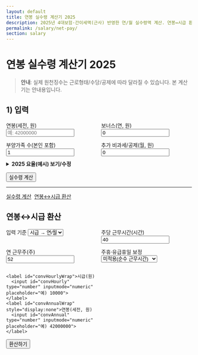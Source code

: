 ```yaml
---
layout: default
title: 연봉 실수령 계산기 2025
description: 2025년 4대보험·간이세액(근사) 반영한 연/월 실수령액 계산. 연봉↔시급 환산 탭 포함.
permalink: /salary/net-pay/
section: salary
---
```


# 연봉 실수령 계산기 2025

> **안내**: 실제 원천징수는 근로형태/수당/공제에 따라 달라질 수 있습니다. 본 계산기는 안내용입니다.

## 1) 입력
<form id="np-form" onsubmit="event.preventDefault(); calcNetpay();" style="margin-bottom:12px;">
  <div style="display:grid;grid-template-columns:1fr 1fr;gap:12px">
    <label>연봉(세전, 원)
      <input type="number" id="grossAnnual" placeholder="예: 42000000" required>
    </label>
    <label>보너스(연, 원)
      <input type="number" id="annualBonus" value="0">
    </label>
    <label>부양가족 수(본인 포함)
      <input type="number" id="dependents" value="1" min="1">
    </label>
    <label>추가 비과세/공제(월, 원)
      <input type="number" id="nontaxMonthly" value="0">
    </label>
  </div>

  <details style="margin:10px 0">
    <summary><strong>2025 요율(예시) 보기/수정</strong></summary>
    <div style="display:grid;grid-template-columns:repeat(4,minmax(0,1fr));gap:8px;margin-top:8px">
      <label>국민연금(근로자 %)
        <input type="number" id="rate_np" step="0.001">
      </label>
      <label>건강보험(근로자 %)
        <input type="number" id="rate_hi" step="0.001">
      </label>
      <label>장기요양(% of 건강보험료)
        <input type="number" id="rate_ltc" step="0.001">
      </label>
      <label>고용보험(근로자 %)
        <input type="number" id="rate_ei" step="0.001">
      </label>
    </div>
    <small class="muted">정확 요율/상하한은 매년 공시값으로 업데이트해 주세요.</small>
  </details>

  <button type="submit" class="btn">실수령 계산</button>
</form>

<div id="np-out" class="result-box"></div>

<hr>

<!-- 탭 네비 -->
<nav class="subnav" style="display:flex;gap:8px;flex-wrap:wrap;margin:12px 0;">
  <a class="chip" href="#netpay">실수령 계산</a>
  <a class="chip" href="#convert">연봉↔시급 환산</a>
</nav>

<!-- B. 연봉↔시급 환산 -->
<section id="convert" class="card p-4" style="max-width:980px;margin:12px auto;scroll-margin-top:80px">
  <h2>연봉↔시급 환산</h2>
  <div class="grid" style="display:grid;grid-template-columns:1fr 1fr;gap:12px">
    <label>입력 기준
      <select id="convMode">
        <option value="hourly">시급 → 연/월</option>
        <option value="annual">연봉 → 시급</option>
      </select>
    </label>
    <label>주당 근무시간(시간)
      <input id="convHoursPerWeek" type="number" inputmode="numeric" value="40">
    </label>
    <label>연 근무주(주)
      <input id="convWeeksPerYear" type="number" inputmode="numeric" value="52">
    </label>
    <label>주휴·유급휴일 보정
      <select id="convPaidLeave">
        <option value="none">미적용(순수 근무시간)</option>
        <option value="korea">한국 관행치(+8% 근사)</option>
      </select>
    </label>

    <label id="convHourlyWrap">시급(원)
      <input id="convHourly" type="number" inputmode="numeric" placeholder="예) 10000">
    </label>
    <label id="convAnnualWrap" style="display:none">연봉(세전, 원)
      <input id="convAnnual" type="number" inputmode="numeric" placeholder="예) 42000000">
    </label>
  </div>
  <div class="mt-3"><button class="btn" id="convBtn">환산하기</button></div>
  <div id="convResult" class="grid-cards" style="margin-top:12px"></div>
</section>

<script>
/* ====== 2025 요율(예시) 한 곳에서 관리 ====== */
const RATES_2025 = {
  np: 0.045,   // 국민연금 근로자 부담률 (예시)
  hi: 0.035,   // 건강보험 근로자 부담률 (예시)
  ltc: 0.1295, // 장기요양 = 건강보험료의 12.95% (예시)
  ei: 0.009    // 고용보험 근로자 부담률 (예시)
};
// 입력창에 기본 세팅
['np','hi','ltc','ei'].forEach(k=>{
  const el = document.getElementById('rate_'+k);
  if (el) el.value = (RATES_2025[k]*100).toString();
});

// 숫자 포맷
const fmtKR = n => (Math.round(n)).toLocaleString('ko-KR');
const clamp0 = n => Math.max(0, Number(n)||0);

function getRates(){
  const np = clamp0(document.getElementById('rate_np').value)/100 || RATES_2025.np;
  const hi = clamp0(document.getElementById('rate_hi').value)/100 || RATES_2025.hi;
  const ltc= clamp0(document.getElementById('rate_ltc').value)/100 || RATES_2025.ltc;
  const ei = clamp0(document.getElementById('rate_ei').value)/100 || RATES_2025.ei;
  return {np, hi, ltc, ei};
}

function approxWithholding(monthTaxable, dependents){
  // 간이세액 매우 단순 근사: 기본공제/부양가족에 따라 대략적 비율 적용
  // ※ 실제 간이세액표가 아니라 안내용 근사입니다.
  const base = monthTaxable;
  let rate = 0.03; // 기본
  if (base > 4_000_000) rate = 0.065;
  else if (base > 3_000_000) rate = 0.055;
  else if (base > 2_000_000) rate = 0.045;
  // 부양가족 많으면 약간 낮춤
  rate = Math.max(0, rate - (dependents-1)*0.003);
  const tax = base * rate;
  const local = tax * 0.1; // 지방소득세 10%
  return {tax: Math.round(tax), local: Math.round(local)};
}

function calcNetpay(){
  const annual = clamp0(document.getElementById('grossAnnual').value);
  const bonus = clamp0(document.getElementById('annualBonus').value);
  const deps  = Math.max(1, clamp0(document.getElementById('dependents').value));
  const nontax= clamp0(document.getElementById('nontaxMonthly').value);

  if (!annual){ alert('연봉(세전)을 입력해 주세요.'); return; }

  const grossYear = annual + bonus;
  const grossMonth= grossYear/12;

  const {np,hi,ltc,ei} = getRates();
  // 4대보험 (상/하한은 단순화)
  const npPay = Math.round(grossMonth * np);
  const hiPay = Math.round(grossMonth * hi);
  const ltcPay= Math.round(hiPay * ltc);
  const eiPay = Math.round(grossMonth * ei);
  const insSum = npPay + hiPay + ltcPay + eiPay;

  // 과세표준 근사: 월급여 - 비과세 - 4대보험
  const taxable = Math.max(0, grossMonth - nontax - insSum);
  const {tax, local} = approxWithholding(taxable, deps);
  const netMonth = grossMonth - insSum - tax - local;

  const out = document.getElementById('np-out');
  out.classList.add('show');
  out.innerHTML = `
    <div class="card p-3">
      <div class="title">결과</div>
      <div class="desc">
        <ul>
          <li><strong>월 실수령(근사):</strong> ${fmtKR(netMonth)} 원</li>
          <li><strong>연 실수령(근사):</strong> ${fmtKR(netMonth*12)} 원</li>
        </ul>
        <details style="margin-top:8px">
          <summary>상세(4대보험/세금)</summary>
          <ul>
            <li>국민연금: ${fmtKR(npPay)} 원</li>
            <li>건강보험: ${fmtKR(hiPay)} 원</li>
            <li>장기요양: ${fmtKR(ltcPay)} 원</li>
            <li>고용보험: ${fmtKR(eiPay)} 원</li>
            <li>소득세(근사): ${fmtKR(tax)} 원</li>
            <li>지방소득세: ${fmtKR(local)} 원</li>
          </ul>
        </details>
      </div>
    </div>
  `;
}

/* ====== 환산 탭 스크립트 ====== */
const convMode = document.getElementById('convMode');
const convHourlyWrap = document.getElementById('convHourlyWrap');
const convAnnualWrap = document.getElementById('convAnnualWrap');
const convHourly = document.getElementById('convHourly');
const convAnnual = document.getElementById('convAnnual');
const convHoursPerWeek = document.getElementById('convHoursPerWeek');
const convWeeksPerYear = document.getElementById('convWeeksPerYear');
const convPaidLeave = document.getElementById('convPaidLeave');
const convBtn = document.getElementById('convBtn');
const convOut = document.getElementById('convResult');

const paidLeaveFactor = sel => sel === 'korea' ? 1.08 : 1.00;
if (convMode){
  convMode.addEventListener('change', ()=>{
    const m = convMode.value;
    if (m === 'hourly'){ convHourlyWrap.style.display=''; convAnnualWrap.style.display='none'; }
    else { convHourlyWrap.style.display='none'; convAnnualWrap.style.display=''; }
    convOut.innerHTML='';
  });
  convBtn.addEventListener('click', ()=>{
    const hours = clamp0(convHoursPerWeek.value);
    const weeks = clamp0(convWeeksPerYear.value);
    const factor= paidLeaveFactor(convPaidLeave.value);
    if (hours<=0 || weeks<=0){ alert('근무시간/근무주 확인'); return; }
    if (convMode.value==='hourly'){
      const hourly = clamp0(convHourly.value);
      if (!hourly){ alert('시급 입력'); return; }
      const annual = hourly * hours * weeks * factor;
      const monthly = annual/12;
      convOut.innerHTML = `
        <div class="card p-3"><div class="title">시급 → 연/월</div>
        <ul><li>월(세전): ${fmtKR(monthly)} 원</li><li>연(세전): ${fmtKR(annual)} 원</li></ul></div>`;
    }else{
      const annual = clamp0(convAnnual.value);
      if (!annual){ alert('연봉 입력'); return; }
      const hourly = (annual / (hours*weeks)) / factor;
      const monthly = annual/12;
      convOut.innerHTML = `
        <div class="card p-3"><div class="title">연봉 → 시급</div>
        <ul><li>월(세전): ${fmtKR(monthly)} 원</li><li>시급(세전): ${fmtKR(hourly)} 원</li></ul></div>`;
    }
  });
}
</script>
